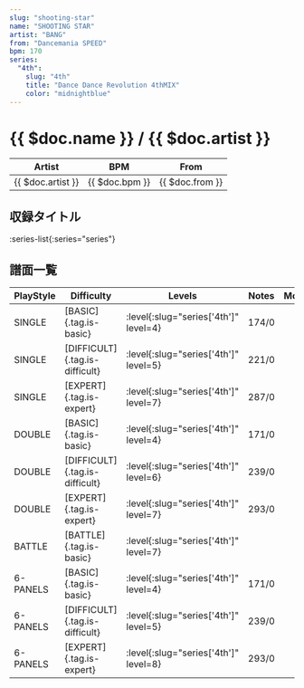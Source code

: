 ```yaml
---
slug: "shooting-star"
name: "SHOOTING STAR"
artist: "BANG"
from: "Dancemania SPEED"
bpm: 170
series:
  "4th":
    slug: "4th"
    title: "Dance Dance Revolution 4thMIX"
    color: "midnightblue"
---
```


# {{ $doc.name }} / {{ $doc.artist }}

|Artist|BPM|From|
|------|---|----|
|{{ $doc.artist }}|{{ $doc.bpm }}|{{ $doc.from }}|

## 収録タイトル

:series-list{:series="series"}

## 譜面一覧

|PlayStyle|Difficulty|Levels|Notes|Movie|
|---------|----------|------|-----|-----|
|SINGLE|[BASIC]{.tag.is-basic}|:level{:slug="series['4th']" level=4}|174/0||
|SINGLE|[DIFFICULT]{.tag.is-difficult}|:level{:slug="series['4th']" level=5}|221/0||
|SINGLE|[EXPERT]{.tag.is-expert}|:level{:slug="series['4th']" level=7}|287/0||
|DOUBLE|[BASIC]{.tag.is-basic}|:level{:slug="series['4th']" level=4}|171/0||
|DOUBLE|[DIFFICULT]{.tag.is-difficult}|:level{:slug="series['4th']" level=6}|239/0||
|DOUBLE|[EXPERT]{.tag.is-expert}|:level{:slug="series['4th']" level=7}|293/0||
|BATTLE|[BATTLE]{.tag.is-basic}|:level{:slug="series['4th']" level=7}|||
|6-PANELS|[BASIC]{.tag.is-basic}|:level{:slug="series['4th']" level=4}|171/0||
|6-PANELS|[DIFFICULT]{.tag.is-difficult}|:level{:slug="series['4th']" level=5}|239/0||
|6-PANELS|[EXPERT]{.tag.is-expert}|:level{:slug="series['4th']" level=8}|293/0||
